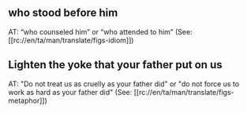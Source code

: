 ## who stood before him ##

AT: “who counseled him” or “who attended to him” (See: [[rc://en/ta/man/translate/figs-idiom]])

## Lighten the yoke that your father put on us ##

AT: "Do not treat us as cruelly as your father did" or "do not force us to work as hard as your father did" (See: [[rc://en/ta/man/translate/figs-metaphor]])
